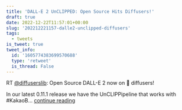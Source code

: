 ```yaml
---
title: 'DALL-E 2 UnCLIPPED: Open Source Hits Diffusers!'
draft: true
date: 2022-12-22T11:57:01+00:00
slug: '202212221157-dalle2-unclipped-diffusers'
tags:
  - tweets
is_tweet: true
tweet_info:
  id: '1605774383699570688'
  type: 'retweet'
  is_thread: False
---
```




RT [@diffuserslib](https://x.com/diffuserslib): Open Source DALL-E 2 now on 🧨 diffusers!

In our latest 0.11.1 release we have the UnCLIPPipeline that works with #KakaoB… [continue reading](https://x.com/sytelus/status/1605774383699570688)
